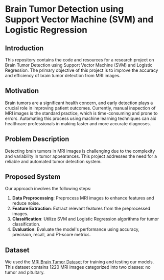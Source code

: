 # Brain Tumor Detection using Support Vector Machine (SVM) and Logistic Regression


## Introduction

This repository contains the code and resources for a research project on Brain Tumor Detection using Support Vector Machine (SVM) and Logistic Regression. The primary objective of this project is to improve the accuracy and efficiency of brain tumor detection from MRI images.

## Motivation

Brain tumors are a significant health concern, and early detection plays a crucial role in improving patient outcomes. Currently, manual inspection of MRI images is the standard practice, which is time-consuming and prone to errors. Automating this process using machine learning techniques can aid healthcare professionals in making faster and more accurate diagnoses.

## Problem Description

Detecting brain tumors in MRI images is challenging due to the complexity and variability in tumor appearances. This project addresses the need for a reliable and automated tumor detection system.

## Proposed System

Our approach involves the following steps:

1. **Data Preprocessing**: Preprocess MRI images to enhance features and reduce noise.
2. **Feature Extraction**: Extract relevant features from the preprocessed images.
3. **Classification**: Utilize SVM and Logistic Regression algorithms for tumor classification.
4. **Evaluation**: Evaluate the model's performance using accuracy, precision, recall, and F1-score metrics.

## Dataset

We used the [MRI Brain Tumor Dataset](https://www.medicaldata.cloud/data-sets/brain-tumor-mri-dataset/) for training and testing our models. This dataset contains 1220 MRI images categorized into two classes: no tumor and pituitary.


